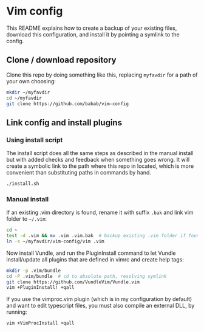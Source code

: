 # Vim config

This README explains how to create a backup of your existing files,
download this configuration, and install it by pointing a symlink to the
config.

## Clone / download repository

Clone this repo by doing something like this, replacing `myfavdir` for a
path of your own choosing:

``` sh
mkdir ~/myfavdir
cd ~/myfavdir
git clone https://github.com/babab/vim-config
```

## Link config and install plugins

### Using install script

The install script does all the same steps as described in the manual
install but with added checks and feedback when something goes wrong.
It will create a symbolic link to the path where this repo in located,
which is more convenient than substituting paths in commands by hand.

``` sh
./install.sh
```

### Manual install

If an existing .vim directory is found, rename it with suffix `.bak` and
link vim folder to `~/.vim`:

``` sh
cd ~
test -d .vim && mv .vim .vim.bak  # backup existing .vim folder if found
ln -s ~/myfavdir/vim-config/vim .vim
```

Now install Vundle, and run the PluginInstall command to let Vundle
install/update all plugins that are defined in vimrc and create help
tags:

``` sh
mkdir -p .vim/bundle
cd -P .vim/bundle  # cd to absolute path, resolving symlink
git clone https://github.com/VundleVim/Vundle.vim
vim +PluginInstall! +qall
```

If you use the vimproc.vim plugin (which is in my configuration by
default) and want to edit typescript files, you must also compile an
external DLL, by running:

``` sh
vim +VimProcInstall +qall
```
